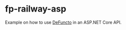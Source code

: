# fp-railway-asp

Example on how to use [DeFuncto](https://github.com/JYCabello/DeFuncto) in an ASP.NET Core API.